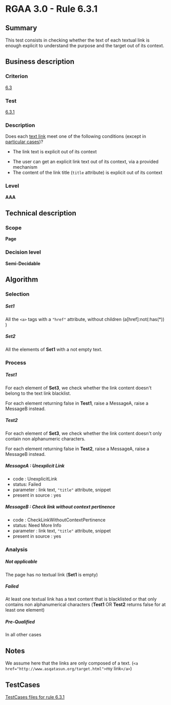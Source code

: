 # RGAA 3.0 -  Rule 6.3.1

## Summary

This test consists in checking whether the text of each textual link is enough explicit to understand the purpose and the target out of its context.

## Business description

### Criterion

[6.3](http://asqatasun.github.io/RGAA--3.0--EN/RGAA3.0_Criteria_English_version_v1.html#crit-6-3)

### Test

[6.3.1](http://asqatasun.github.io/RGAA--3.0--EN/RGAA3.0_Criteria_English_version_v1.html#test-6-3-1)

### Description
Does each <a href="http://asqatasun.github.io/RGAA--3.0--EN/RGAA3.0_Glossary_English_version_v1.html#mLienTexte">text
  link</a> meet one of the following conditions (except
    in <a title="Particular cases for criterion 6.3" href="http://asqatasun.github.io/RGAA--3.0--EN/RGAA3.0_Particular_cases_English_version_v1.html#cpCrit6-">particular cases</a>)?
    <ul><li>The link text is explicit out of its context</li>
  <li>The user can get an explicit
   link text out of its context, via a provided mechanism</li>
  <li>The content of the link title (<code>title</code> attribute) is
   explicit out of its context</li>
    </ul> 


### Level

**AAA**

## Technical description

### Scope

**Page**

### Decision level

**Semi-Decidable**

## Algorithm

### Selection

##### Set1

All the `<a>` tags with a `"href"` attribute, without children (a[href]:not(:has(*)) )

##### Set2

All the elements of **Set1** with a not empty text.

### Process

##### Test1

For each element of **Set3**, we check whether the link content doesn't belong to the text link blacklist.

For each element returning false in **Test1**, raise a MessageA, raise a MessageB instead.

##### Test2

For each element of **Set3**, we check whether the link content doesn't only contain non alphanumeric characters.

For each element returning false in **Test2**, raise a MessageA, raise a MessageB instead.

##### MessageA : Unexplicit Link

-   code : UnexplicitLink
-   status: Failed
-   parameter : link text, `"title"` attribute, snippet
-   present in source : yes

##### MessageB : Check link without context pertinence

-   code : CheckLinkWithoutContextPertinence
-   status: Need More Info
-   parameter : link text, `"title"` attribute, snippet
-   present in source : yes

### Analysis

##### Not applicable

The page has no textual link (**Set1** is empty)

##### Failed

At least one textual link has a text content that is blacklisted or that only contains non alphanumerical characters (**Test1** OR **Test2** returns false for at least one element)

##### Pre-Qualified

In all other cases

## Notes

We assume here that the links are only composed of a text. (`<a href="http://www.asqatasun.org/target.html">`my link`</a>`)



##  TestCases 

[TestCases files for rule 6.3.1](https://github.com/Asqatasun/Asqatasun/tree/master/rules/rules-rgaa3.0/src/test/resources/testcases/rgaa30/Rgaa30Rule060301/) 


